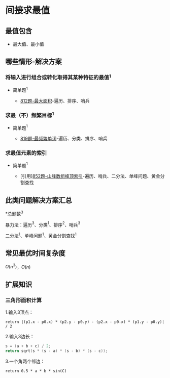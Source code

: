 # 间接求最值

## 最值包含

+ 最大值、最小值

## 哪些情形-解决方案

### 将输入进行组合或转化取得其某种特征的最值$^1$

+ 简单题$^1$

  + [812题-最大面积](812-LargestTriangleArea.md)-遍历、排序、哨兵

### 求最（不）频繁目标$^1$

+ 简单题$^1$

  + [819题-最频繁单词](819-MostCommonWord.md)-遍历、分类、排序、哨兵

### 求最值元素的索引

+ 简单题$^1$

  + [引用][852题-山峰数组峰顶索引](/求索引/852-PeakIndexinaMountainArray.md)-遍历、哨兵、二分法、单峰问题、黄金分割查找

## 此类问题解决方案汇总

\*总题数$^3$

暴力法：遍历$^3$、分类$^1$、排序$^2$、哨兵$^3$

二分法$^1$、单峰问题$^1$、黄金分割查找$^1$

## 常见最优时间复杂度

$O(n ^ {3})$，$O(n)$

## 扩展知识

### 三角形面积计算

1.输入3顶点：

`return |(p1.x - p0.x) * (p2.y - p0.y) - (p2.x - p0.x) * (p1.y - p0.y)| / 2`

2.输入3边长：

``` c
s = (a + b + c) / 2;
return sqrt(s * (s - a) * (s - b) * (s - c));
```

3.一个角两个邻边：

`return 0.5 * a * b * sin(C)`
